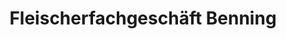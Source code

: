 ---
title: "Fleischerfachgeschäft Benning"
url: /bocholt/fleischerfachgeschaeft-benning/
shop: Metzgerei
---